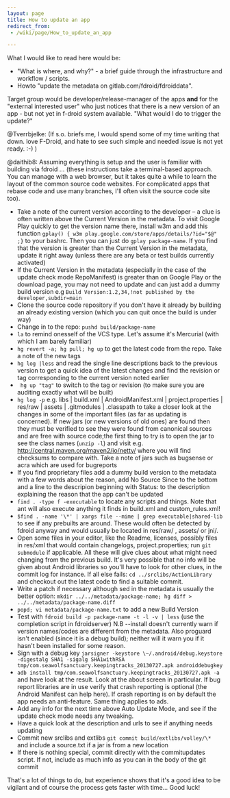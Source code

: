 ```yaml
---
layout: page
title: How to update an app
redirect_from:
 - /wiki/page/How_to_update_an_app

---
```


What I would like to read here would be:

-   "What is where, and why?" - a brief guide through the infrastructure
    and workflow / scripts.
-   Howto "update the metadata on gitlab.com/fdroid/fdroiddata".

Target group would be developer/release-manager of the apps **and** for
the "external interested user" who just notices that there is a new
version of an app - but not yet in f-droid system available. "What would
I do to trigger the update?"

@Tverrbjelke: (If s.o. briefs me, I would spend some of my time
writing that down. love F-Droid, and hate to see such simple and needed
issue is not yet ready. :-) )

@daithib8: Assuming
everything is setup and the user is familiar with building via fdroid …
(these instructions take a terminal-based approach. You can manage with
a web browser, but it takes quite a while to learn the layout of the
common source code websites. For complicated apps that rebase code and
use many branches, I'll often visit the source code site too).

-   Take a note of the current version according to the developer
    &ndash; a clue is often written above the Current Version in
    the metadata. To visit Google Play quickly to get the version name
    there, install w3m and add this function `gplay() { w3m
    play.google.com/store/apps/details/?id="$@" ;}` to
    your bashrc. Then you can just do
    `gplay package-name`. If you find that the
    version is greater than the Current Version in the metadata, update
    it right away (unless there are any beta or test builds
    currently activated)
-   If the Current Version in the metadata (especially in the case of
    the update check mode RepoManifest) is greater than on Google Play
    or the download page, you may not need to update and can just add a
    dummy build version e.g `Build Version:1.2,34,!not
    published by the developer,subdir=main`
-   Clone the source code repository if you don't have it already by
    building an already existing version (which you can quit once the
    build is under way)
-   Change in to the repo: `pushd
    build/package-name`
-   `la` to remind onesself of the VCS type.
    Let's assume it's Mercurial (with which I am barely familiar)
-   `hg revert -a; hg pull; hg up` to get the
    latest code from the repo. Take a note of the new tags
-   `hg log |less` and read the single line
    descriptions back to the previous version to get a quick idea of the
    latest changes and find the revision or tag corresponding to the
    current version noted earlier
-   ` hg up "tag"` to switch to the tag or
    revision (to make sure you are auditing exactly what will be built)
-   `hg log -p` e.g. libs | build.xml |
    AndroidManifest.xml | project.properties | res/raw | assets |
    .gitmodules | .classpath to take a closer look at the changes in
    some of the important files (as far as updating is concerned). If
    new jars (or new versions of old ones) are found then they must be
    verified to see they were found from canonical sources and are free
    with source code;the first thing to try is to open the jar to see
    the class names (`unzip -l`) and visit e.g.
    <http://central.maven.org/maven2/io/netty/> where you will find
    checksums to compare with. Take a note of jars such as bugsense or
    acra which are used for bugreports
-   If you find proprietary files add a dummy build version to the
    metadata with a few words about the reason, add No Source Since to
    the bottom and a line to the descripion beginning with Status: to
    the description explaining the reason that the app can't be updated
-   `find . -type f -executable` to locate any
    scripts and things. Note that ant will also execute anything it
    finds in build.xml and custom_rules.xml!
-   `$find . -name '\*' | xargs file --mime | grep
    executable|shared-lib` to see if any prebuilts
    are around. These would often be detected by fdroid anyway and would
    usually be located in res/raw/ , assets/ or jni/.
-   Open some files in your editor, like the Readme, licenses, possibly
    files in res/xml that would contain changelogs, project.properties;
    run `git submodule` if applicable. All these
    will give clues about what might need changing from the
    previous build. It's very possible that no info will be given about
    Android libraries so you'll have to look for other clues, in the
    commit log for instance. If all else fails: `cd
    ../srclibs/ActionLibrary` and checkout out the latest
    code to find a suitable commit.
-   Write a patch if necessary although sed in the metadata is usually
    the better option: `mkdir ../../metadata/package-name; hg
    diff > ../../metadata/package-name.diff`
-   `popd; vi metadata/package-name.txt` to add a
    new Build Version
-   Test with `fdroid build -p package-name -t -l -v |
    less` (use the completion script in fdroidserver) N.B
    --install doesn't currently warn if version names/codes are
    different from the metadata. Also proguard isn't enabled (since it
    is a debug build); neither will it warn you if it hasn't been
    installed for some reason.
-   Sign with a debug key `jarsigner -keystore
    \~/.android/debug.keystore -digestalg SHA1 -sigalg SHA1withRSA
    tmp/com.seawolfsanctuary.keepingtracks_20130727.apk
    androiddebugkey`
-   `adb install tmp/com.seawolfsanctuary.keepingtracks_20130727.apk -a`
    and have look at the result. Look at the about screen in particular.
    If bug report libraries are in use verify that crash reporting is
    optional (the Android Manifest can help here). If crash reporting is
    on by default the app needs an anti-feature. Same thing applies
    to ads.
-   Add any info for the next time above Auto Update Mode, and see if
    the update check mode needs any tweaking.
-   Have a quick look at the description and urls to see if anything
    needs updating
-   Commit new srclibs and extlibs `git commit build/extlibs/volley/\*` and include a source.txt if a
    jar is from a new location
-   If there is nothing special, commit directly with the
    commitupdates script. If not, include as much info as you can in the
    body of the git commit

That's a lot of things to do, but experience shows that it's a good idea
to be vigilant and of course the process gets faster with time... Good
luck!

